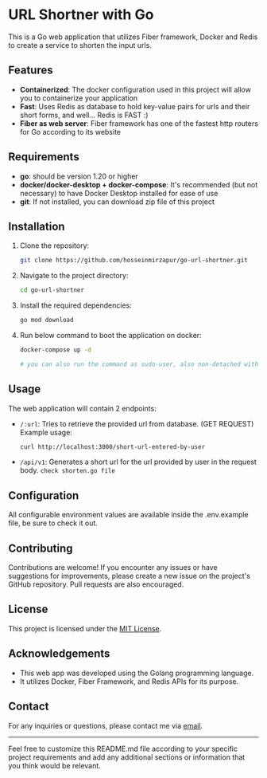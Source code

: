 # URL Shortner with Go

This is a Go web application that utilizes Fiber framework, Docker and Redis to create a service to shorten the input urls.

## Features

- **Containerized**: The docker configuration used in this project will allow you to containerize your application
- **Fast**: Uses Redis as database to hold key-value pairs for urls and their short forms, and well... Redis is FAST :)
- **Fiber as web server**: Fiber framework has one of the fastest http routers for Go according to its website

## Requirements

- **go**: should be version 1.20 or higher
- **docker/docker-desktop + docker-compose**: It's recommended (but not necessary) to have Docker Desktop installed for ease of use
- **git**: If not installed, you can download zip file of this project

## Installation

1. Clone the repository:

   ```bash
   git clone https://github.com/hosseinmirzapur/go-url-shortner.git


   ```

2. Navigate to the project directory:

   ```bash
   cd go-url-shortner


   ```

3. Install the required dependencies:

   ```bash
   go mod download


   ```

4. Run below command to boot the application on docker:

   ```bash
   docker-compose up -d

   # you can also run the command as sudo-user, also non-detached without the "-d" flag

   ```

## Usage

The web application will contain 2 endpoints:

- `/:url`: Tries to retrieve the provided url from database. (GET REQUEST) Example usage:

  ```bash
  curl http://localhost:3000/short-url-entered-by-user

  ```

- `/api/v1`: Generates a short url for the url provided by user in the request body. `check shorten.go file`


## Configuration

All configurable environment values are available inside the .env.example file, be sure to check it out.

## Contributing

Contributions are welcome! If you encounter any issues or have suggestions for improvements, please create a new issue on the project's GitHub repository. Pull requests are also encouraged.

## License

This project is licensed under the [MIT License](LICENSE).

## Acknowledgements

- This web app was developed using the Golang programming language.
- It utilizes Docker, Fiber Framework, and Redis APIs for its purpose.

## Contact

For any inquiries or questions, please contact me via [email](mailto:hosseinmirzapur@gmail.com).

---

Feel free to customize this README.md file according to your specific project requirements and add any additional sections or information that you think would be relevant.